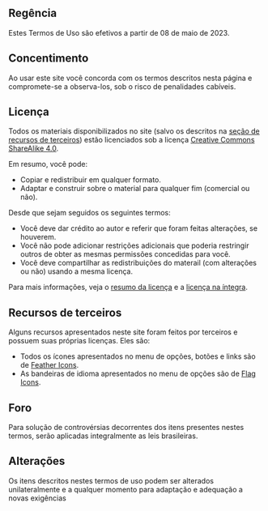 
## Regência

Estes Termos de Uso são efetivos a partir de 08 de maio de 2023.

## Concentimento

Ao usar este site você concorda com os termos descritos nesta página e compromete-se a observa-los, sob o risco de penalidades cabíveis.

## Licença

Todos os materiais disponibilizados no site (salvo os descritos na [seção de recursos de terceiros](#recursos-de-terceiros)) estão licenciados sob a licença [Creative Commons ShareAlike 4.0](https://creativecommons.org/licenses/by-sa/4.0/legalcode.pt).

Em resumo, você pode:

  - Copiar e redistribuir em qualquer formato.
  - Adaptar e construir sobre o material para qualquer fim (comercial ou não).

Desde que sejam seguidos os seguintes termos:

  - Você deve dar crédito ao autor e referir que foram feitas alterações, se houverem.
  - Você não pode adicionar restrições adicionais que poderia restringir outros de obter as mesmas permissões concedidas para você.
  - Você deve compartilhar as redistribuições do materail (com alterações ou não) usando a mesma licença.

Para mais informações, veja o [resumo da licença](https://creativecommons.org/licenses/by-sa/4.0/deed.pt) e a [licença na íntegra](https://creativecommons.org/licenses/by-sa/4.0/legalcode.pt).

## Recursos de terceiros

Alguns recursos apresentados neste site foram feitos por terceiros e possuem suas próprias licenças. Eles são:

  - Todos os ícones apresentados no menu de opções, botões e links são de [Feather Icons](https://feathericons.com).
  - As bandeiras de idioma apresentados no menu de opções são de [Flag Icons](https://github.com/lipis/flag-icons).

## Foro

Para solução de controvérsias decorrentes dos itens presentes nestes termos, serão aplicadas integralmente as leis brasileiras.

## Alterações

Os itens descritos nestes termos de uso podem ser alterados unilateralmente e a qualquer momento para adaptação e adequação a novas exigências
